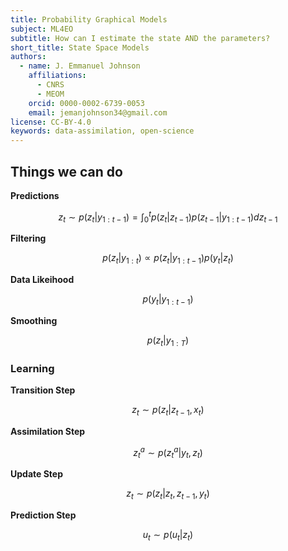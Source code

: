 ```yaml
---
title: Probability Graphical Models
subject: ML4EO
subtitle: How can I estimate the state AND the parameters?
short_title: State Space Models
authors:
  - name: J. Emmanuel Johnson
    affiliations:
      - CNRS
      - MEOM
    orcid: 0000-0002-6739-0053
    email: jemanjohnson34@gmail.com
license: CC-BY-4.0
keywords: data-assimilation, open-science
---
```




## Things we can do

**Predictions**

$$
z_t \sim p(z_t|y_{1:t-1}) = 
\int_0^t 
p(z_t|z_{t-1})p(z_{t-1}|y_{1:t-1})dz_{t-1}
$$

**Filtering**

$$
p(z_t|y_{1:t}) \propto p(z_t|y_{1:t-1})p(y_t|z_t)
$$

**Data Likeihood**

$$
p(y_t|y_{1:t-1})
$$

**Smoothing**

$$
p(z_t|y_{1:T})
$$


### Learning

**Transition Step**

$$
z_t \sim p(z_t|z_{t-1},x_t)
$$

**Assimilation Step**

$$
z_t^a \sim p(z_t^a|y_t,z_t)
$$

**Update Step**

$$
z_t \sim p(z_t|z_t, z_{t-1},y_t)
$$

**Prediction Step**

$$
u_t \sim p(u_t|z_t)
$$